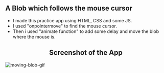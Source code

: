 ## A Blob which follows the mouse cursor

- I made this practice app using HTML, CSS and some JS.
- I used "onpointermove" to find the mouse cursor.
- Then i used "animate function" to add some delay and move the blob where the mouse is.  

<h2 align="center">Screenshot of the App</h2>

![moving-blob-gif](./moving-blob.gif)
